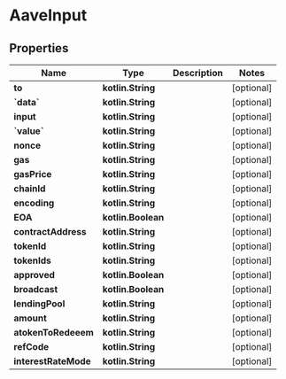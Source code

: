 
# AaveInput

## Properties
Name | Type | Description | Notes
------------ | ------------- | ------------- | -------------
**to** | **kotlin.String** |  |  [optional]
**&#x60;data&#x60;** | **kotlin.String** |  |  [optional]
**input** | **kotlin.String** |  |  [optional]
**&#x60;value&#x60;** | **kotlin.String** |  |  [optional]
**nonce** | **kotlin.String** |  |  [optional]
**gas** | **kotlin.String** |  |  [optional]
**gasPrice** | **kotlin.String** |  |  [optional]
**chainId** | **kotlin.String** |  |  [optional]
**encoding** | **kotlin.String** |  |  [optional]
**EOA** | **kotlin.Boolean** |  |  [optional]
**contractAddress** | **kotlin.String** |  |  [optional]
**tokenId** | **kotlin.String** |  |  [optional]
**tokenIds** | **kotlin.String** |  |  [optional]
**approved** | **kotlin.Boolean** |  |  [optional]
**broadcast** | **kotlin.Boolean** |  |  [optional]
**lendingPool** | **kotlin.String** |  |  [optional]
**amount** | **kotlin.String** |  |  [optional]
**atokenToRedeeem** | **kotlin.String** |  |  [optional]
**refCode** | **kotlin.String** |  |  [optional]
**interestRateMode** | **kotlin.String** |  |  [optional]



